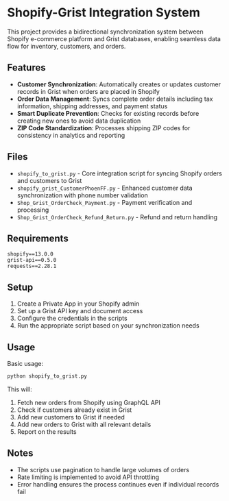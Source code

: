 # Shopify-Grist Integration System

This project provides a bidirectional synchronization system between Shopify e-commerce platform and Grist databases, enabling seamless data flow for inventory, customers, and orders.

## Features

- **Customer Synchronization**: Automatically creates or updates customer records in Grist when orders are placed in Shopify
- **Order Data Management**: Syncs complete order details including tax information, shipping addresses, and payment status
- **Smart Duplicate Prevention**: Checks for existing records before creating new ones to avoid data duplication
- **ZIP Code Standardization**: Processes shipping ZIP codes for consistency in analytics and reporting

## Files

- `shopify_to_grist.py` - Core integration script for syncing Shopify orders and customers to Grist
- `shopify_grist_CustomerPhoenFF.py` - Enhanced customer data synchronization with phone number validation
- `Shop_Grist_OrderCheck_Payment.py` - Payment verification and processing
- `Shop_Grist_OrderCheck_Refund_Return.py` - Refund and return handling

## Requirements

```
shopify==13.0.0
grist-api==0.5.0
requests==2.28.1
```

## Setup

1. Create a Private App in your Shopify admin
2. Set up a Grist API key and document access
3. Configure the credentials in the scripts
4. Run the appropriate script based on your synchronization needs

## Usage

Basic usage:

```python
python shopify_to_grist.py
```

This will:
1. Fetch new orders from Shopify using GraphQL API
2. Check if customers already exist in Grist
3. Add new customers to Grist if needed
4. Add new orders to Grist with all relevant details
5. Report on the results

## Notes

- The scripts use pagination to handle large volumes of orders
- Rate limiting is implemented to avoid API throttling
- Error handling ensures the process continues even if individual records fail 